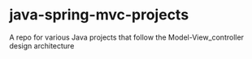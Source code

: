 # java-spring-mvc-projects
A repo for various Java projects that follow the Model-View_controller design architecture 
